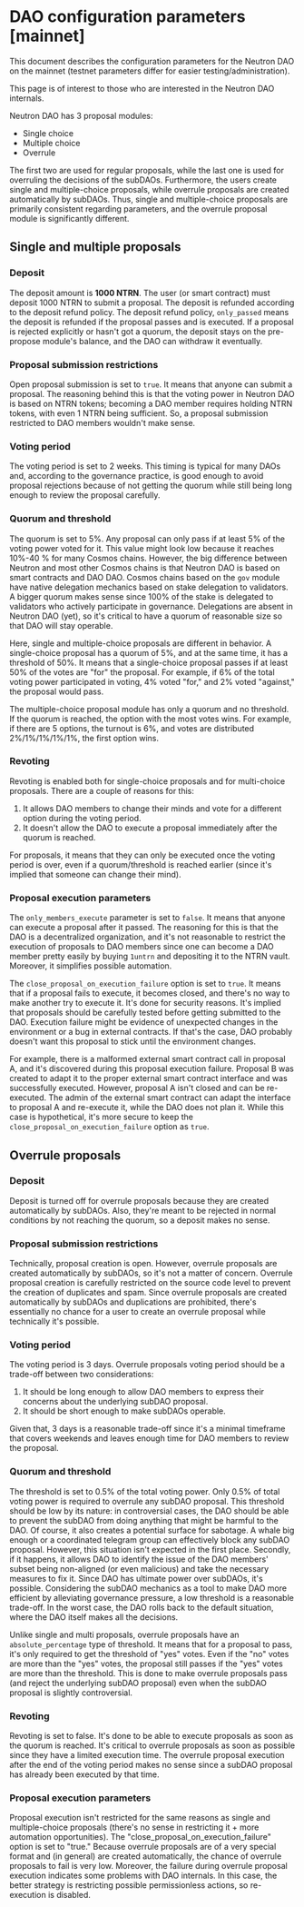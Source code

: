 # DAO configuration parameters [mainnet]

This document describes the configuration parameters for the Neutron DAO on the mainnet (testnet parameters differ for easier testing/administration).

This page is of interest to those who are interested in the Neutron DAO internals.

Neutron DAO has 3 proposal modules:

- Single choice
- Multiple choice
- Overrule

The first two are used for regular proposals, while the last one is used for overruling the decisions of the subDAOs.
Furthermore, the users create single and multiple-choice proposals, while overrule proposals are created automatically by subDAOs.
Thus, single and multiple-choice proposals are primarily consistent regarding parameters, and the overrule proposal module is significantly different.

## Single and multiple proposals

### Deposit

The deposit amount is **1000 NTRN**. The user (or smart contract) must deposit 1000 NTRN to submit a proposal. The deposit is refunded according to the deposit refund policy.
The deposit refund policy, `only_passed` means the deposit is refunded if the proposal passes and is executed. If a proposal is rejected explicitly or hasn't got a quorum, the deposit stays on the pre-propose module's balance, and the DAO can withdraw it eventually.

### Proposal submission restrictions

Open proposal submission is set to `true`. It means that anyone can submit a proposal.
The reasoning behind this is that the voting power in Neutron DAO is based on NTRN tokens; becoming a DAO member requires holding NTRN tokens, with even 1 NTRN being sufficient. So, a proposal submission restricted to DAO members wouldn't make sense.

### Voting period

The voting period is set to 2 weeks. This timing is typical for many DAOs and, according to the governance practice, is good enough to avoid proposal rejections because of not getting the quorum while still being long enough to review the proposal carefully.

### Quorum and threshold

The quorum is set to 5%. Any proposal can only pass if at least 5% of the voting power voted for it.
This value might look low because it reaches 10%-40 % for many Cosmos chains.
However, the big difference between Neutron and most other Cosmos chains is that Neutron DAO is based on smart contracts and DAO DAO.
Cosmos chains based on the `gov` module have native delegation mechanics based on stake delegation to validators.
A bigger quorum makes sense since 100% of the stake is delegated to validators who actively participate in governance.
Delegations are absent in Neutron DAO (yet), so it's critical to have a quorum of reasonable size so that DAO will stay operable.

Here, single and multiple-choice proposals are different in behavior.
A single-choice proposal has a quorum of 5%, and at the same time, it has a threshold of 50%.
It means that a single-choice proposal passes if at least 50% of the votes are "for" the proposal.
For example, if 6% of the total voting power participated in voting, 4% voted "for," and 2% voted "against," the proposal would pass.

The multiple-choice proposal module has only a quorum and no threshold.
If the quorum is reached, the option with the most votes wins.
For example, if there are 5 options, the turnout is 6%, and votes are distributed 2%/1%/1%/1%/1%, the first option wins.

### Revoting

Revoting is enabled both for single-choice proposals and for multi-choice proposals. There are a couple of reasons for this:
1. It allows DAO members to change their minds and vote for a different option during the voting period.
2. It doesn't allow the DAO to execute a proposal immediately after the quorum is reached.

For proposals, it means that they can only be executed once the voting period is over, even if a quorum/threshold is reached earlier (since it's implied that someone can change their mind).

### Proposal execution parameters

The `only_members_execute` parameter is set to `false`. It means that anyone can execute a proposal after it passed. The reasoning for this is that the DAO is a decentralized organization, and it's not reasonable to restrict the execution of proposals to DAO members since one can become a DAO member pretty easily by buying `1untrn` and depositing it to the NTRN vault. Moreover, it simplifies possible automation.

The `close_proposal_on_execution_failure` option is set to `true`.
It means that if a proposal fails to execute, it becomes closed, and there's no way to make another try to execute it.
It's done for security reasons. It's implied that proposals should be carefully tested before getting submitted to the DAO. Execution failure might be evidence of unexpected changes in the environment or a bug in external contracts. If that's the case, DAO probably doesn't want this proposal to stick until the environment changes.

For example, there is a malformed external smart contract call in proposal A, and it's discovered during this proposal execution failure. Proposal B was created to adapt it to the proper external smart contract interface and was successfully executed. However, proposal A isn't closed and can be re-executed. The admin of the external smart contract can adapt the interface to proposal A and re-execute it, while the DAO does not plan it. While this case is hypothetical, it's more secure to keep the `close_proposal_on_execution_failure` option as `true`.

## Overrule proposals

### Deposit

Deposit is turned off for overrule proposals because they are created automatically by subDAOs.
Also, they're meant to be rejected in normal conditions by not reaching the quorum, so a deposit makes no sense.

### Proposal submission restrictions

Technically, proposal creation is open.
However, overrule proposals are created automatically by subDAOs, so it's not a matter of concern.
Overrule proposal creation is carefully restricted on the source code level to prevent the creation of duplicates and spam.
Since overrule proposals are created automatically by subDAOs and duplications are prohibited, there's essentially no chance for a user to create an overrule proposal while technically it's possible.

### Voting period

The voting period is 3 days. Overrule proposals voting period should be a trade-off between two considerations:
1. It should be long enough to allow DAO members to express their concerns about the underlying subDAO proposal.
2. It should be short enough to make subDAOs operable.

Given that, 3 days is a reasonable trade-off since it's a minimal timeframe that covers weekends and leaves enough time for DAO members to review the proposal.

### Quorum and threshold

The threshold is set to 0.5% of the total voting power. Only 0.5% of total voting power is required to overrule any subDAO proposal.
This threshold should be low by its nature: in controversial cases, the DAO should be able to prevent the subDAO from doing anything that might be harmful to the DAO.
Of course, it also creates a potential surface for sabotage. A whale big enough or a coordinated telegram group can effectively block any subDAO proposal.
However, this situation isn't expected in the first place. Secondly, if it happens, it allows DAO to identify the issue of the DAO members' subset being non-aligned (or even malicious) and take the necessary measures to fix it.
Since DAO has ultimate power over subDAOs, it's possible.
Considering the subDAO mechanics as a tool to make DAO more efficient by alleviating governance pressure, a low threshold is a reasonable trade-off. In the worst case, the DAO rolls back to the default situation, where the DAO itself makes all the decisions.

Unlike single and multi proposals, overrule proposals have an `absolute_percentage` type of threshold.
It means that for a proposal to pass, it's only required to get the threshold of "yes" votes.
Even if the "no" votes are more than the "yes" votes, the proposal still passes if the "yes" votes are more than the threshold.
This is done to make overrule proposals pass (and reject the underlying subDAO proposal) even when the subDAO proposal is slightly controversial.

### Revoting

Revoting is set to false. It's done to be able to execute proposals as soon as the quorum is reached.
It's critical to overrule proposals as soon as possible since they have a limited execution time.
The overrule proposal execution after the end of the voting period makes no sense since a subDAO proposal has already been executed by that time.

### Proposal execution parameters

Proposal execution isn't restricted for the same reasons as single and multiple-choice proposals (there's no sense in restricting it + more automation opportunities).
The "close_proposal_on_execution_failure" option is set to "true."
Because overrule proposals are of a very special format and (in general) are created automatically, the chance of overrule proposals to fail is very low.
Moreover, the failure during overrule proposal execution indicates some problems with DAO internals.
In this case, the better strategy is restricting possible permissionless actions, so re-execution is disabled.
